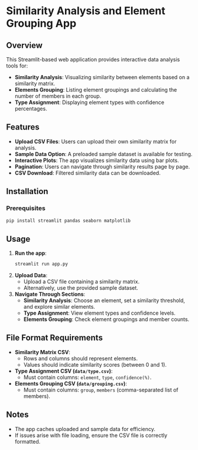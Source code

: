 # Similarity Analysis and Element Grouping App

## Overview

This Streamlit-based web application provides interactive data analysis tools for:

- **Similarity Analysis**: Visualizing similarity between elements based on a similarity matrix.
- **Elements Grouping**: Listing element groupings and calculating the number of members in each group.
- **Type Assignment**: Displaying element types with confidence percentages.


## Features

- **Upload CSV Files**: Users can upload their own similarity matrix for analysis.
- **Sample Data Option**: A preloaded sample dataset is available for testing.
- **Interactive Plots**: The app visualizes similarity data using bar plots.
- **Pagination**: Users can navigate through similarity results page by page.
- **CSV Download**: Filtered similarity data can be downloaded.

## Installation

### Prerequisites

```bash
pip install streamlit pandas seaborn matplotlib
```

## Usage

1. **Run the app**:
   ```bash
   streamlit run app.py
   ```
2. **Upload Data**:
   - Upload a CSV file containing a similarity matrix.
   - Alternatively, use the provided sample dataset.
3. **Navigate Through Sections**:
   - **Similarity Analysis**: Choose an element, set a similarity threshold, and explore similar elements.
   - **Type Assignment**: View element types and confidence levels.
   - **Elements Grouping**: Check element groupings and member counts.

## File Format Requirements

- **Similarity Matrix CSV**:
  - Rows and columns should represent elements.
  - Values should indicate similarity scores (between 0 and 1).
- **Type Assignment CSV (`data/type.csv`)**:
  - Must contain columns: `element`, `type`, `confidence(%)`.
- **Elements Grouping CSV (`data/grouping.csv`)**:
  - Must contain columns: `group`, `members` (comma-separated list of members).

## Notes

- The app caches uploaded and sample data for efficiency.
- If issues arise with file loading, ensure the CSV file is correctly formatted.
